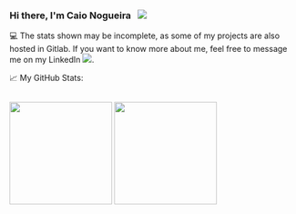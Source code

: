 ### Hi there, I'm Caio Nogueira &nbsp; ![](https://visitor-badge.glitch.me/badge?page_id=Caio-Nogueira.Caio-Nogueira)

💻 The stats shown may be incomplete, as some of my projects are also hosted in Gitlab. If you want to know more about me, feel free to message me on my LinkedIn ![](https://www.linkedin.com/in/caiomnogueira/).

📈 My GitHub Stats: 

<div >
  <img style="padding-top: 1em;" height="180em" src="https://github-readme-stats.vercel.app/api?username=Caio-Nogueira&show_icons=true&hide_border=true&&count_private=true&include_all_commits=true&theme=radical&border_radius=1em" /> 
  <img height="180em" style="float: end;" src="https://github-readme-stats.vercel.app/api/top-langs/?username=Caio-Nogueira&show_icons=true&hide_border=true&layout=compact&&count_private=true&theme=radical&langs_count=8&border_radius=1em%22/%3E" />
</div>
                           

